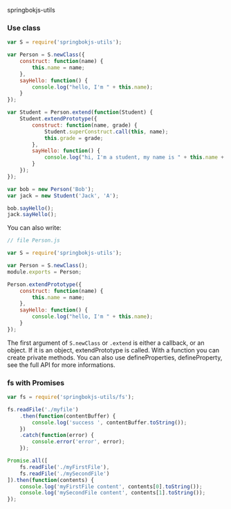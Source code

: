 springbokjs-utils

### Use class

```js
var S = require('springbokjs-utils');

var Person = S.newClass({
    construct: function(name) {
        this.name = name;
    },
    sayHello: function() {
        console.log("hello, I'm " + this.name);
    }
});

var Student = Person.extend(function(Student) {
    Student.extendPrototype({
        construct: function(name, grade) {
            Student.superConstruct.call(this, name);
            this.grade = grade;
        },
        sayHello: function() {
            console.log("hi, I'm a student, my name is " + this.name + " and my grade is " + this.grade);
        }
    });
});

var bob = new Person('Bob');
var jack = new Student('Jack', 'A');

bob.sayHello();
jack.sayHello();
```

You can also write:
```js
// file Person.js

var S = require('springbokjs-utils');

var Person = S.newClass();
module.exports = Person;

Person.extendPrototype({
    construct: function(name) {
        this.name = name;
    },
    sayHello: function() {
        console.log("hello, I'm " + this.name);
    }
});
```

The first argument of `S.newClass` or `.extend` is either a callback, or an object. If it is an object, extendPrototype is called.
With a function you can create private methods.
You can also use defineProperties, defineProperty, see the full API for more informations.


### fs with Promises

```js
var fs = require('springbokjs-utils/fs');

fs.readFile('./myfile')
    .then(function(contentBuffer) {
        console.log('success ', contentBuffer.toString());
    })
    .catch(function(error) {
        console.error('error', error);
    });

Promise.all([
    fs.readFile('./myFirstFile'),
    fs.readFile('./mySecondFile')
]).then(function(contents) {
    console.log('myFirstFile content', contents[0].toString());
    console.log('mySecondFile content', contents[1].toString());
});

```

